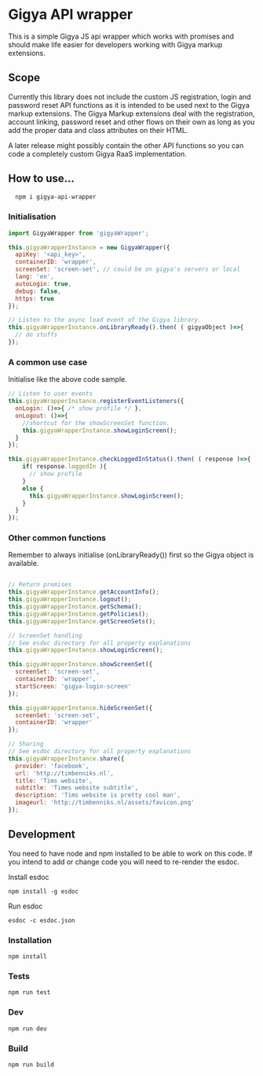 # Gigya API wrapper
This is a simple Gigya JS api wrapper which works with promises and should make life easier for developers working with Gigya markup extensions.

## Scope
Currently this library does not include the custom JS registration, login and password reset API functions as it is intended to be used next to the Gigya markup extensions. The Gigya Markup extensions deal with the registration, account linking, password reset and other flows on their own as long as you add the proper data and class attributes on their HTML.

A later release might possibly contain the other API functions so you can code a completely custom Gigya RaaS implementation.

## How to use...

```bash
  npm i gigya-api-wrapper
```

### Initialisation

```js
import GigyaWrapper from 'gigyaWrapper';

this.gigyaWrapperInstance = new GigyaWrapper({
  apiKey: '<api_key>',
  containerID: 'wrapper',
  screenSet: 'screen-set', // could be on gigya's servers or local
  lang: 'en',
  autoLogin: true,
  debug: false,
  https: true
});

// Listen to the async load event of the Gigya library.
this.gigyaWrapperInstance.onLibraryReady().then( ( gigyaObject )=>{
  // do stuffs
});
```

### A common use case
Initialise like the above code sample.

```js
// Listen to user events
this.gigyaWrapperInstance.registerEventListeners({
  onLogin: ()=>{ /* show profile */ },
  onLogout: ()=>{
    //shortcut for the showScreenSet function.
    this.gigyaWrapperInstance.showLoginScreen();
  }
});

this.gigyaWrapperInstance.checkLoggedInStatus().then( ( response )=>{
    if( response.loggedIn ){
      // show profile
    }
    else {
      this.gigyaWrapperInstance.showLoginScreen();
    }
  }
});
```

### Other common functions
Remember to always initialise (onLibraryReady()) first so the Gigya object is available.
```js

// Return promises
this.gigyaWrapperInstance.getAccountInfo();
this.gigyaWrapperInstance.logout();
this.gigyaWrapperInstance.getSchema();
this.gigyaWrapperInstance.getPolicies();
this.gigyaWrapperInstance.getScreenSets();

// ScreenSet handling
// See esdoc directory for all property explanations
this.gigyaWrapperInstance.showLoginScreen();

this.gigyaWrapperInstance.showScreenSet({
  screenSet: 'screen-set',
  containerID: 'wrapper',
  startScreen: 'gigya-login-screen'
});

this.gigyaWrapperInstance.hideScreenSet({
  screenSet: 'screen-set',
  containerID: 'wrapper'
});

// Sharing
// See esdoc directory for all property explanations
this.gigyaWrapperInstance.share({
  provider: 'facebook',
  url: 'http://timbenniks.nl',
  title: 'Tims website',
  subtitle: 'Times website subtitle',
  description: 'Tims website is pretty cool man',
  imageurl: 'http://timbenniks.nl/assets/favicon.png'
});
```

## Development
You need to have node and npm installed to be able to work on this code.
If you intend to add or change code you will need to re-render the esdoc.

Install esdoc

`npm install -g esdoc`

Run esdoc

`esdoc -c esdoc.json`

### Installation
`npm install`

### Tests
`npm run test`

### Dev
`npm run dev`

### Build
`npm run build`
